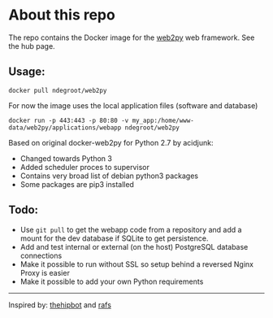 # About this repo
The repo contains the Docker image for the [web2py](http://www.web2py.com/) web framework. See the hub page. 

## Usage:
`docker pull ndegroot/web2py`

For now the image uses the local application files (software and database)

`docker run -p 443:443 -p 80:80 -v my_app:/home/www-data/web2py/applications/webapp ndegroot/web2py`

Based on original docker-web2py for Python 2.7 by acidjunk:
- Changed towards Python 3 
- Added scheduler proces to supervisor
- Contains very broad list of debian python3 packages
- Some packages are pip3 installed 
## Todo:
- Use `git pull` to get the webapp code from a repository and add a mount for the dev database if SQLite to get persistence.
- Add and test internal or external (on the host) PostgreSQL database connections
- Make it possible to run without SSL so setup behind a reversed Nginx Proxy is easier
- Make it possible to add your own Python requirements


---
Inspired by: [thehipbot](https://hub.docker.com/r/thehipbot/web2py/) and [rafs](https://github.com/rafsAcorsi/docker-web2py/)
